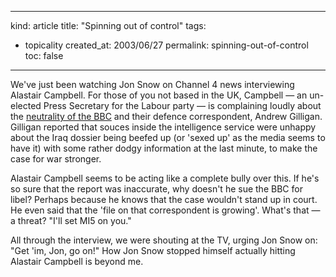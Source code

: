 -----
kind: article
title: "Spinning out of control"
tags:
- topicality
created_at: 2003/06/27
permalink: spinning-out-of-control
toc: false
-----

<p>We've just been watching Jon Snow on Channel 4 news interviewing Alastair Campbell. For those of you not based in the UK, Campbell &mdash; an un-elected Press Secretary for the Labour party &mdash; is complaining loudly about the <a href="http://media.guardian.co.uk/broadcast/story/0,7493,986071,00.html">neutrality of the BBC</a> and their defence correspondent, Andrew Gilligan. Gilligan reported that souces inside the intelligence service were unhappy about the Iraq dossier being beefed up (or 'sexed up' as the media seems to have it) with some rather dodgy information at the last minute, to make the case for war stronger.</p>

<p>Alastair Campbell seems to be acting like a complete bully over this. If he's so sure that the report was inaccurate, why doesn't he sue the BBC for libel? Perhaps because he knows that the case wouldn't stand up in court. He even said that the 'file on that correspondent is growing'. What's that &mdash; a threat? "I'll set MI5 on you."</p>

<p>All through the interview, we were shouting at the TV, urging Jon Snow on: "Get 'im, Jon, go on!" How Jon Snow stopped himself actually hitting Alastair Campbell is beyond me.</p>


